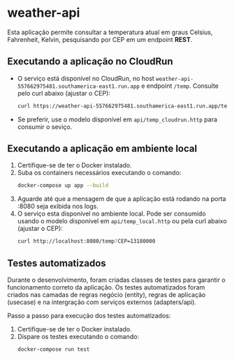 # weather-api

Esta aplicação permite consultar a temperatura atual em graus Celsius, Fahrenheit, Kelvin, pesquisando por CEP em um endpoint **REST**.

## Executando a aplicação no CloudRun
* O serviço está disponível no CloudRun, no host `weather-api-557662975481.southamerica-east1.run.app` e endpoint `/temp`. Consulte pelo curl abaixo (ajustar o CEP):
    ```bash
    curl https://weather-api-557662975481.southamerica-east1.run.app/temp?CEP=13180000
    ```
    
* Se preferir, use o modelo disponível em `api/temp_cloudrun.http` para consumir o seviço.

## Executando a aplicação em ambiente local
1. Certifique-se de ter o Docker instalado.
2. Suba os containers necessários executando o comando:
    ```bash
    docker-compose up app --build
    ```
3. Aguarde até que a mensagem de que a aplicação está rodando na porta :8080 seja exibida nos logs.
4. O serviço esta disponível no ambiente local. Pode ser consumido usando o modelo disponível em `api/temp_local.http` ou pela curl abaixo (ajustar o CEP):
    ```bash
    curl http://localhost:8080/temp?CEP=13180000
    ```

## Testes automatizados
Durante o desenvolvimento, foram criadas classes de testes para garantir o funcionamento correto da aplicação. Os testes automatizados foram criados nas camadas de regras negócio (entity), regras de aplicação (usecase) e na intergração com serviços externos (adapters/api).

Passo a passo para execução dos testes automatizados:
1. Certifique-se de ter o Docker instalado.
2. Dispare os testes executando o comando:
    ```bash
    docker-compose run test
    ```